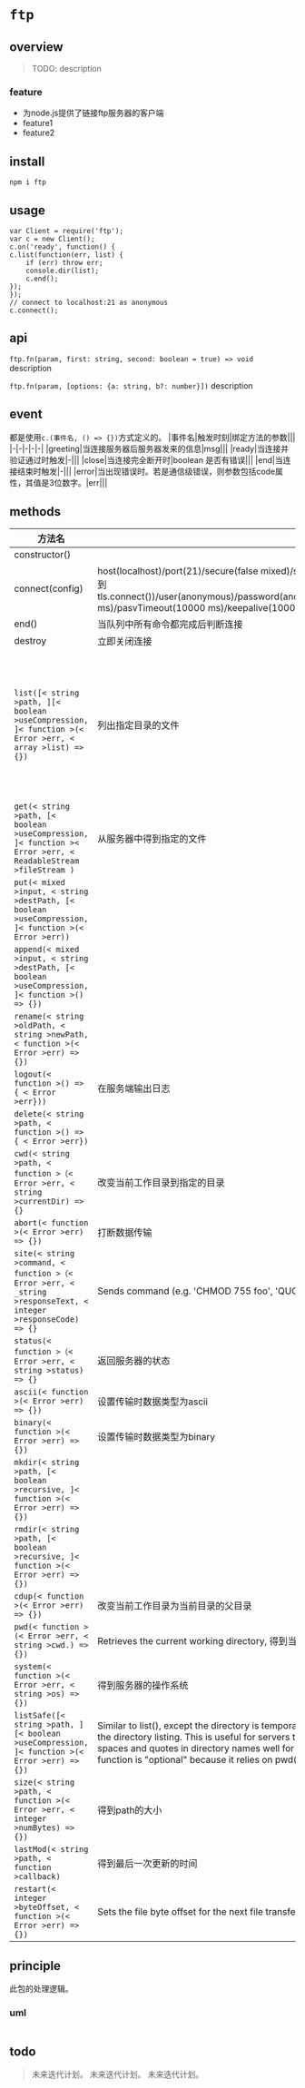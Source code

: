 # `ftp`

## overview
> TODO: description

### feature
- 为node.js提供了链接ftp服务器的客户端
- feature1
- feature2

## install
`npm i ftp`

## usage
```
var Client = require('ftp');
var c = new Client();
c.on('ready', function() {
c.list(function(err, list) {
    if (err) throw err;
    console.dir(list);
    c.end();
});
});
// connect to localhost:21 as anonymous
c.connect();
```

## api
`ftp.fn(param, first: string, second: boolean = true) => void`
description

`ftp.fn(param, [options: {a: string, b?: number}])`
description

## event
都是使用`c.(事件名, () => {})`方式定义的。
|事件名|触发时刻|绑定方法的参数|||
|-|-|-|-|-|
|greeting|当连接服务器后服务器发来的信息|msg|||
|ready|当连接并验证通过时触发|-|||
|close|当连接完全断开时|boolean 是否有错误|||
|end|当连接结束时触发|-|||
|error|当出现错误时。若是通信级错误，则参数包括code属性，其值是3位数字。|err|||

## methods

|方法名|||||
|-|-|-|-|-|
|constructor()|||||
|connect(config)|host(localhost)/port(21)/secure(false mixed)/secureOptions(none obj 添加属性到tls.connect())/user(anonymous)/password(anonymous@)/connTimeout(10000 ms)/pasvTimeout(10000 ms)/keepalive(10000 ms)||||
|end()|当队列中所有命令都完成后判断连接||||
|destroy|立即关闭连接||||
|`list([< string >path, ][< boolean >useCompression, ]< function >(< Error >err, < array >list) => {})`|列出指定目录的文件|list: {type, name, size, date, rights: {user, group, other}, owner, group, target, sticky}|||
|`get(< string >path, [< boolean >useCompression, ]< function >< Error >err, < ReadableStream >fileStream )`|从服务器中得到指定的文件||||
|`put(< mixed >input, < string >destPath, [< boolean >useCompression, ]< function >(< Error >err))`|||||
|`append(< mixed >input, < string >destPath, [< boolean >useCompression, ]< function >() => {})`|||||
|`rename(< string >oldPath, < string >newPath, < function >(< Error >err) => {})`|||||
|`logout(< function >() => { < Error >err}))`|在服务端输出日志||||
|`delete(< string >path, < function >() => { < Error >err})`|||||
|`cwd(< string >path, < function >（< Error >err, < string >currentDir) => {}`|改变当前工作目录到指定的目录||||
|`abort(< function >(< Error >err) => {}) `|打断数据传输||||
|`site(< string >command, < function >（< Error >err, < _string >responseText, < integer >responseCode) => {}`|Sends command (e.g. 'CHMOD 755 foo', 'QUOTA') using SITE||||
|`status(< function >（< Error >err, < string >status) => {} `|返回服务器的状态||||
|`ascii(< function >(< Error >err) => {})`|设置传输时数据类型为ascii||||
|`binary(< function >(< Error >err) => {})`|设置传输时数据类型为binary||||
|`mkdir(< string >path, [< boolean >recursive, ]< function >(< Error >err) => {}) `|||||
|`rmdir(< string >path, [< boolean >recursive, ]< function >(< Error >err) => {}) `|||||
|`cdup(< function >(< Error >err) => {})`|改变当前工作目录为当前目录的父目录||||
|`pwd(< function >(< Error >err, < string >cwd.) => {}) `|Retrieves the current working directory, 得到当前工作目录||||
|`system(< function >(< Error >err, < string >os) => {}) `|得到服务器的操作系统||||
|`listSafe([< string >path, ][< boolean >useCompression, ]< function >(< Error >err) => {})`|Similar to list(), except the directory is temporarily changed to path to retrieve the directory listing. This is useful for servers that do not handle characters like spaces and quotes in directory names well for the LIST command. This function is "optional" because it relies on pwd() being available.||||
|`size(< string >path, < function >(< Error >err, < integer >numBytes) => {})`|得到path的大小||||
|`lastMod(< string >path, < function >callback)`|得到最后一次更新的时间||||
|`restart(< integer >byteOffset, < function >(< Error >err) => {})`|Sets the file byte offset for the next file transfer action (get/put) to byteOffset||||

## principle
此包的处理逻辑。

### uml
```
```

## todo
> 未来迭代计划。
> 未来迭代计划。
> 未来迭代计划。